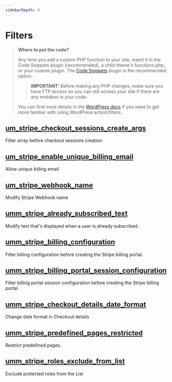 ```yaml
---
sidebarDepth: 0
---
```

# Filters
> **Where to put the code?**
>
> Any time you add a custom PHP function to your site, insert it in the Code Snippets plugin (recommended), a child theme's functions.php, or your custom plugin. The [Code Snippets](https://wordpress.org/plugins/code-snippets/) plugin is the recommended option. 
>> **IMPORTANT:** Before making any PHP changes, make sure you have FTP access so you can still access your site if there are any mistakes in your code. 
>
> You can find more details in the  [WordPress docs](https://developer.wordpress.org/plugins/hooks/) if you need to get more familiar with using WordPress action/filters.
## [um_stripe_checkout_sessions_create_args](./filters/um_stripe_checkout_sessions_create_args)<Badge text="Since 1.0.0" vertical="middle" />

Filter array before checkout sessions creation
## [um_stripe_enable_unique_billing_email](./filters/um_stripe_enable_unique_billing_email)<Badge text="Since 1.0.0" vertical="middle" />

Allow unique billing email
## [um_stripe_webhook_name](./filters/um_stripe_webhook_name)<Badge text="Since 1.0.0" vertical="middle" />

Modify Stripe Webhook name
## [umm_stripe_already_subscribed_text](./filters/umm_stripe_already_subscribed_text)<Badge text="Since 1.0.0" vertical="middle" />

Modify text that's displayed when a user is already subscribed.
## [umm_stripe_billing_configuration](./filters/umm_stripe_billing_configuration)<Badge text="Since 1.0.0" vertical="middle" />

Filter billing configuration before creating the Stripe billing portal.
## [umm_stripe_billing_portal_session_configuration](./filters/umm_stripe_billing_portal_session_configuration)<Badge text="Since 1.0.8" vertical="middle" />

Filter billing portal session configuration before creating the Stripe billing portal.
## [umm_stripe_checkout_details_date_format](./filters/umm_stripe_checkout_details_date_format)<Badge text="Since 1.0.2" vertical="middle" />

Change date format in Checkout details
## [umm_stripe_predefined_pages_restricted](./filters/umm_stripe_predefined_pages_restricted)<Badge text="Since 1.0.0" vertical="middle" />

Restrict predefined pages.
## [umm_stripe_roles_exclude_from_list](./filters/umm_stripe_roles_exclude_from_list)<Badge text="Since 1.0.0" vertical="middle" />

Exclude protected roles from the List

